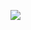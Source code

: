 <a href="https://codeclimate.com/github/MrsDante/todoList/maintainability"><img src="https://api.codeclimate.com/v1/badges/5fb58e2bc1e81b9cecf2/maintainability" /></a>